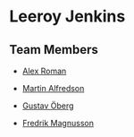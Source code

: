 # Leeroy Jenkins

## Team Members

- [Alex Roman](https://github.com/AlexRoman777)

- [Martin Alfredson](https://github.com/maal2202)

- [Gustav Öberg](https://github.com/gurraoberg)

- [Fredrik Magnusson](https://github.com/mindriddler)

